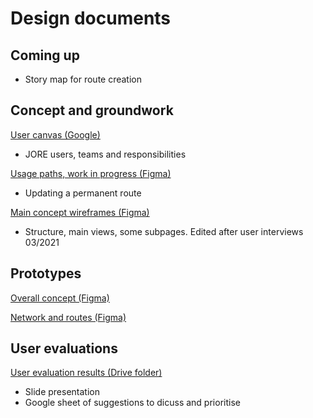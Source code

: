 # Design documents

## Coming up

- Story map for route creation

## Concept and groundwork

[User canvas (Google)](https://docs.google.com/drawings/d/1Oy7fOQB-562pI-eyOhc_ugnIznAmkvowA4iV5GeVgAM/edit?usp=sharing)
- JORE users, teams and responsibilities

[Usage paths, work in progress (Figma)](https://www.figma.com/file/gOaUkZDPwiH4qbsJgmf0yc/Reitit?node-id=1%3A2)
- Updating a permanent route

[Main concept wireframes (Figma)](https://www.figma.com/file/ImSTkCqQn0nhVUtMcUm41P/Rautalankan%C3%A4kymi%C3%A4?node-id=0%3A1)
- Structure, main views, some subpages. Edited after user interviews 03/2021

## Prototypes

[Overall concept (Figma)](https://www.figma.com/proto/ImSTkCqQn0nhVUtMcUm41P/Rautalankan%C3%A4kymi%C3%A4?node-id=1%3A459&viewport=3498%2C3120%2C0.332456111907959&frame-preset-name=Desktop&scaling=scale-down-width)

[Network and routes (Figma)](https://www.figma.com/proto/ImSTkCqQn0nhVUtMcUm41P/Rautalankan%C3%A4kymi%C3%A4?node-id=832%3A1042&viewport=-283%2C1469%2C0.05756175518035889&scaling=scale-down-width&page-id=497%3A69)

## User evaluations

[User evaluation results (Drive folder)](https://drive.google.com/drive/u/0/folders/1N7_2343HgoNVopkuvUyEFFMdM1cSXE-n)
- Slide presentation
- Google sheet of suggestions to dicuss and prioritise
